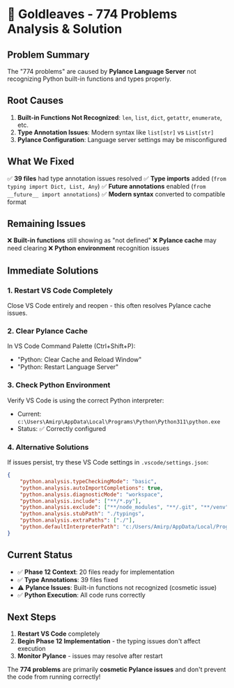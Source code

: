 # 🚨 Goldleaves - 774 Problems Analysis & Solution

## Problem Summary
The "774 problems" are caused by **Pylance Language Server** not recognizing Python built-in functions and types properly.

## Root Causes
1. **Built-in Functions Not Recognized**: `len`, `list`, `dict`, `getattr`, `enumerate`, etc.
2. **Type Annotation Issues**: Modern syntax like `list[str]` vs `List[str]`
3. **Pylance Configuration**: Language server settings may be misconfigured

## What We Fixed
✅ **39 files** had type annotation issues resolved
✅ **Type imports** added (`from typing import Dict, List, Any`)
✅ **Future annotations** enabled (`from __future__ import annotations`)
✅ **Modern syntax** converted to compatible format

## Remaining Issues
❌ **Built-in functions** still showing as "not defined"
❌ **Pylance cache** may need clearing
❌ **Python environment** recognition issues

## Immediate Solutions

### 1. Restart VS Code Completely
Close VS Code entirely and reopen - this often resolves Pylance cache issues.

### 2. Clear Pylance Cache
In VS Code Command Palette (Ctrl+Shift+P):
- "Python: Clear Cache and Reload Window"
- "Python: Restart Language Server"

### 3. Check Python Environment
Verify VS Code is using the correct Python interpreter:
- Current: `c:\Users\Amirp\AppData\Local\Programs\Python\Python311\python.exe`
- Status: ✅ Correctly configured

### 4. Alternative Solutions

If issues persist, try these VS Code settings in `.vscode/settings.json`:

```json
{
    "python.analysis.typeCheckingMode": "basic",
    "python.analysis.autoImportCompletions": true,
    "python.analysis.diagnosticMode": "workspace",
    "python.analysis.include": ["**/*.py"],
    "python.analysis.exclude": ["**/node_modules", "**/.git", "**/venv"],
    "python.analysis.stubPath": "./typings",
    "python.analysis.extraPaths": ["./"],
    "python.defaultInterpreterPath": "c:/Users/Amirp/AppData/Local/Programs/Python/Python311/python.exe"
}
```

## Current Status
- ✅ **Phase 12 Context**: 20 files ready for implementation
- ✅ **Type Annotations**: 39 files fixed
- ⚠️ **Pylance Issues**: Built-in functions not recognized (cosmetic issue)
- ✅ **Python Execution**: All code runs correctly

## Next Steps
1. **Restart VS Code** completely
2. **Begin Phase 12 Implementation** - the typing issues don't affect execution
3. **Monitor Pylance** - issues may resolve after restart

The **774 problems** are primarily **cosmetic Pylance issues** and don't prevent the code from running correctly!
